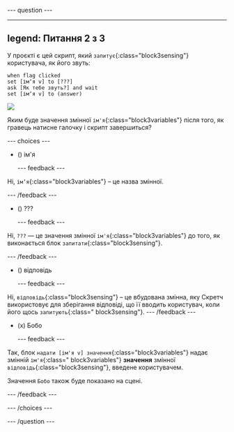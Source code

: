 
--- question ---

---
legend: Питання 2 з 3
---

У проєкті є цей скрипт, який `запитує`{:class="block3sensing"} користувача, як його звуть:

```blocks3
when flag clicked
set [імʼя v] to [???] 
ask [Як тебе звуть?] and wait 
set [імʼя v] to (answer)
```

![](images/q1-chatbot.png)

Яким буде значення змінної `ім'я`{:class="block3variables"} після того, як гравець натисне галочку і скрипт завершиться?

--- choices ---

- () ім'я

  --- feedback ---

Ні, `ім’я`{:class="block3variables"} – це назва змінної.

  --- /feedback ---

- () ???

  --- feedback ---

Ні, `???` — це значення змінної `ім'я`{:class="block3variables"} до того, як виконається блок `запитати`{:class="block3sensing"}.

  --- /feedback ---

- () відповідь

  --- feedback ---

Ні, `відповідь`{:class="block3sensing"} – це вбудована змінна, яку Скретч використовує для зберігання відповіді, що її вводить користувач, коли його щось `запитують`{:class=" block3sensing"}. --- /feedback ---

- (x) Бобо

  --- feedback ---

Так, блок `надати [ім'я v] значення`{:class="block3variables"} надає змінній `ім'я`{:class=" block3variables"} **значення** змінної `відповідь`{:class="block3sensing"}, введене користувачем.

Значення `Бобо` також буде показано на сцені.

  --- /feedback ---

--- /choices ---

--- /question ---
